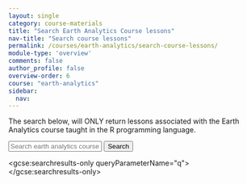 ```yaml
---
layout: single
category: course-materials
title: "Search Earth Analytics Course lessons"
nav-title: "Search course lessons"
permalink: /courses/earth-analytics/search-course-lessons/
module-type: 'overview'
comments: false
author_profile: false
overview-order: 6
course: "earth-analytics"
sidebar:
  nav:
---
```


The search below, will ONLY return lessons associated with the Earth Analytics
course taught in the R programming language.

<div id="main-search">
   <form role="search" method="get" action="/courses/earth-analytics/search-course-lessons/">
   <input id="q" name="q"
          placeholder="Search earth analytics course lessons." type="text">
   <input id="searchButton" name="googleSearchName" type="submit" value="Search">
   </form>
 </div>

<div id="single-search" class="home">

  <script>
    (function() {
      var cx = '009878393705905880463:blrxkmzr1zo';
      var gcse = document.createElement('script');
      gcse.type = 'text/javascript';
      gcse.async = true;
      gcse.src = 'https://cse.google.com/cse.js?cx=' + cx;
      var s = document.getElementsByTagName('script')[0];
      s.parentNode.insertBefore(gcse, s);
    })();
  </script>
  <gcse:searchresults-only queryParameterName="q"></gcse:searchresults-only>

</div>
